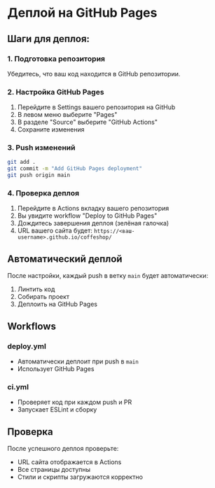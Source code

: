 # Деплой на GitHub Pages

## Шаги для деплоя:

### 1. Подготовка репозитория

Убедитесь, что ваш код находится в GitHub репозитории.

### 2. Настройка GitHub Pages

1. Перейдите в Settings вашего репозитория на GitHub
2. В левом меню выберите "Pages"
3. В разделе "Source" выберите "GitHub Actions"
4. Сохраните изменения

### 3. Push изменений

```bash
git add .
git commit -m "Add GitHub Pages deployment"
git push origin main
```

### 4. Проверка деплоя

1. Перейдите в Actions вкладку вашего репозитория
2. Вы увидите workflow "Deploy to GitHub Pages"
3. Дождитесь завершения деплоя (зелёная галочка)
4. URL вашего сайта будет: `https://<ваш-username>.github.io/coffeshop/`

## Автоматический деплой

После настройки, каждый push в ветку `main` будет автоматически:
1. Линтить код
2. Собирать проект
3. Деплоить на GitHub Pages

## Workflows

### deploy.yml
- Автоматически деплоит при push в `main`
- Использует GitHub Pages

### ci.yml  
- Проверяет код при каждом push и PR
- Запускает ESLint и сборку

## Проверка

После успешного деплоя проверьте:
- URL сайта отображается в Actions
- Все страницы доступны
- Стили и скрипты загружаются корректно

